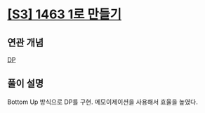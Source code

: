# [[S3] 1463 1로 만들기](https://www.acmicpc.net/problem/1463)

## 연관 개념

[DP](https://github.com/amazingchawon/TIL/blob/master/Algorithm/DP.md)

## 풀이 설명

Bottom Up 방식으로 DP를 구현. 메모이제이션을 사용해서 효율을 높였다.